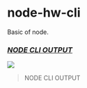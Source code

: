 # node-hw-cli
Basic of node.
### [***NODE CLI OUTPUT***](https://monosnap.com/file/YYcx99rPmszi5IJNAlXmnHpYdp3fH1)
[![](https://d3dehtdmp2rwcw.cloudfront.net/ms_517160/cbRCSI0HIbUviKJo65hxkpXaVYbC1i/node-clijpg.jpg)](https://d3dehtdmp2rwcw.cloudfront.net/ms_517160/cbRCSI0HIbUviKJo65hxkpXaVYbC1i/node-clijpg.jpg "OUTPUT")
> NODE CLI OUTPUT

